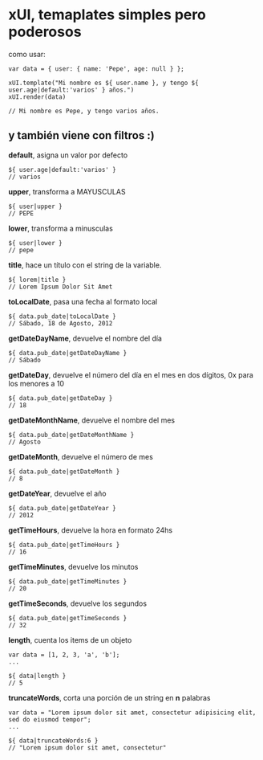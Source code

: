 # xUI, temaplates simples pero poderosos #

como usar:

    var data = { user: { name: 'Pepe', age: null } };

    xUI.template("Mi nombre es ${ user.name }, y tengo ${ user.age|default:'varios' } años.")
    xUI.render(data)

    // Mi nombre es Pepe, y tengo varios años.


## y también viene con filtros :) ##

**default**, asigna un valor por defecto

    ${ user.age|default:'varios' }
    // varios


**upper**, transforma a MAYUSCULAS

    ${ user|upper }
    // PEPE


**lower**, transforma a minusculas

    ${ user|lower }
    // pepe


**title**, hace un título con el string de la variable.
    
    ${ lorem|title }
    // Lorem Ipsum Dolor Sit Amet


**toLocalDate**, pasa una fecha al formato local

    ${ data.pub_date|toLocalDate }
    // Sábado, 18 de Agosto, 2012


**getDateDayName**, devuelve el nombre del día
    
    ${ data.pub_date|getDateDayName }
    // Sábado


**getDateDay**, devuelve el número del día en el mes en dos dígitos, 0x para los menores a 10

    ${ data.pub_date|getDateDay }
    // 18


**getDateMonthName**, devuelve el nombre del mes

    ${ data.pub_date|getDateMonthName }
    // Agosto


**getDateMonth**, devuelve el número de mes

    ${ data.pub_date|getDateMonth }
    // 8


**getDateYear**, devuelve el año
    
    ${ data.pub_date|getDateYear }
    // 2012


**getTimeHours**, devuelve la hora en formato 24hs

    ${ data.pub_date|getTimeHours }
    // 16


**getTimeMinutes**, devuelve los minutos

    ${ data.pub_date|getTimeMinutes }
    // 20


**getTimeSeconds**, devuelve los segundos

    ${ data.pub_date|getTimeSeconds }
    // 32


**length**, cuenta los items de un objeto

    var data = [1, 2, 3, 'a', 'b'];
    ...

    ${ data|length }
    // 5
    

**truncateWords**, corta una porción de un string en __n__ palabras
    
    var data = "Lorem ipsum dolor sit amet, consectetur adipisicing elit, sed do eiusmod tempor";
    ...

    ${ data|truncateWords:6 }
    // "Lorem ipsum dolor sit amet, consectetur"
